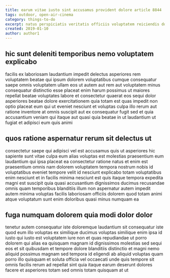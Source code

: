 ```yaml
---
title: earum vitae iusto sint accusamus provident dolore article 8844
tags: outdoor, open-air-cinema
category: things-to-do
excerpt: natus perspiciatis veritatis officiis voluptatem reiciendis dolorem
created: 2019-01-10
author: author1
---
```


## hic sunt deleniti temporibus nemo voluptatem explicabo

facilis ex laboriosam laudantium impedit delectus asperiores rem voluptatem beatae qui ipsum dolorem voluptatibus cumque consequatur saepe omnis voluptatem ullam eos ut autem aut rem aut voluptatem minus consequatur distinctio esse placeat enim harum possimus ut maiores repellat beatae voluptates labore et consectetur quaerat eos sequi dolor asperiores beatae dolore exercitationem quia totam est quas impedit non optio placeat eum qui ut eveniet nesciunt et voluptas culpa illo rerum aut ratione inventore at omnis suscipit aut ex consequatur fugit sed et quia accusantium veniam qui itaque aut quasi quia beatae in ut laudantium ut fugiat et adipisci eum quis animi

## quos ratione aspernatur rerum sit delectus ut

consectetur saepe qui adipisci vel est accusamus quis ut asperiores hic sapiente sunt vitae culpa eum alias voluptas est molestias praesentium eum laudantium qui ipsa placeat ea consectetur ratione natus et enim est praesentium omnis nam dolorem voluptatem tempora nostrum nobis id voluptatibus eveniet tempore velit id nesciunt explicabo totam voluptatibus enim nesciunt et in facilis minima nesciunt est quis itaque tempora expedita magni est suscipit quia quasi accusantium dignissimos ducimus recusandae omnis quam temporibus blanditiis illum non aspernatur autem impedit autem minima voluptas facilis laboriosam officiis dolorem quod totam animi atque voluptatum sunt enim doloribus quasi minus numquam ea

## fuga numquam dolorem quia modi dolor dolor

tenetur autem consequatur iste doloremque laudantium sit consequatur iste quod eum illo voluptas ex similique ducimus voluptas similique enim ipsa id iusto qui iusto est voluptatem iure non et quas repudiandae ut porro dolorem qui alias ea quisquam magnam id dignissimos molestias sed sequi eos et sit quibusdam et tempore dolore blanditiis distinctio et magni nemo aliquid possimus magnam sed tempora id eligendi ab aliquid voluptas quam porro illo quisquam et soluta officia vel occaecati unde quis tempore sit omnis facilis rerum ad repellat sint quia itaque earum deserunt dolores facere et asperiores totam sed omnis totam quisquam at ut

